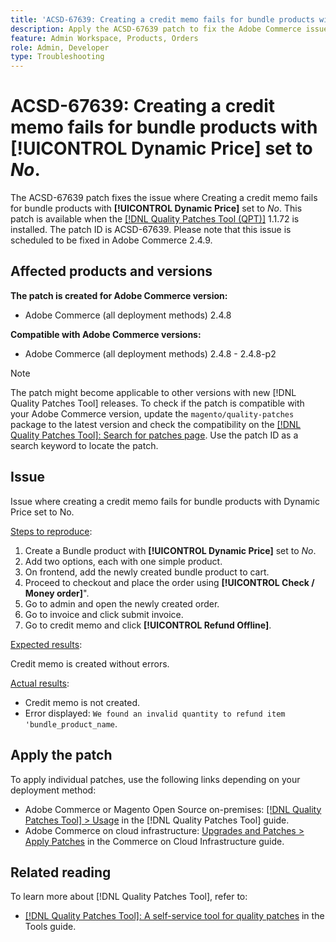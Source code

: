 ```yaml
---
title: 'ACSD-67639: Creating a credit memo fails for bundle products with **[!UICONTROL Dynamic Price]** set to *No*.'
description: Apply the ACSD-67639 patch to fix the Adobe Commerce issue where creating a credit memo fails for bundle products with **[!UICONTROL Dynamic Price]** set to *No*. Credit memos can now be created successfully without errors.
feature: Admin Workspace, Products, Orders
role: Admin, Developer
type: Troubleshooting
---
```


# ACSD-67639: Creating a credit memo fails for bundle products with **[!UICONTROL Dynamic Price]** set to *No*.

The ACSD-67639 patch fixes the issue where Creating a credit memo fails for bundle products with **[!UICONTROL Dynamic Price]** set to *No*. This patch is available when the [[!DNL Quality Patches Tool (QPT)]](/help/tools/quality-patches-tool/quality-patches-tool-to-self-serve-quality-patches.md) 1.1.72 is installed. The patch ID is ACSD-67639. Please note that this issue is scheduled to be fixed in Adobe Commerce 2.4.9.

## Affected products and versions

**The patch is created for Adobe Commerce version:**

* Adobe Commerce (all deployment methods) 2.4.8

**Compatible with Adobe Commerce versions:**

* Adobe Commerce (all deployment methods) 2.4.8 - 2.4.8-p2

>[!NOTE]
>
>The patch might become applicable to other versions with new [!DNL Quality Patches Tool] releases. To check if the patch is compatible with your Adobe Commerce version, update the `magento/quality-patches` package to the latest version and check the compatibility on the [[!DNL Quality Patches Tool]: Search for patches page](https://experienceleague.adobe.com/tools/commerce-quality-patches/index.html). Use the patch ID as a search keyword to locate the patch.

## Issue

Issue where creating a credit memo fails for bundle products with Dynamic Price set to No.

<u>Steps to reproduce</u>:

1. Create a Bundle product with **[!UICONTROL Dynamic Price]** set to *No*.
1. Add two options, each with one simple product.
1. On frontend, add the newly created bundle product to cart.
1. Proceed to checkout and place the order using **[!UICONTROL Check / Money order]**".
1. Go to admin and open the newly created order.
1. Go to invoice and click submit invoice.
1. Go to credit memo and click **[!UICONTROL Refund Offline]**.

<u>Expected results</u>:

Credit memo is created without errors.

<u>Actual results</u>:

  * Credit memo is not created.
  * Error displayed: `We found an invalid quantity to refund item 'bundle_product_name`.

## Apply the patch

To apply individual patches, use the following links depending on your deployment method:

* Adobe Commerce or Magento Open Source on-premises: [[!DNL Quality Patches Tool] > Usage](/help/tools/quality-patches-tool/usage.md) in the [!DNL Quality Patches Tool] guide.
* Adobe Commerce on cloud infrastructure: [Upgrades and Patches > Apply Patches](https://experienceleague.adobe.com/docs/commerce-cloud-service/user-guide/develop/upgrade/apply-patches.html) in the Commerce on Cloud Infrastructure guide.

## Related reading

To learn more about [!DNL Quality Patches Tool], refer to:

* [[!DNL Quality Patches Tool]: A self-service tool for quality patches](/help/tools/quality-patches-tool/quality-patches-tool-to-self-serve-quality-patches.md) in the Tools guide.
